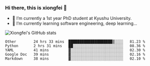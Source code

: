 ### Hi there, this is xiongfei 👋


- 🔭 I’m currently a 1st year PhD student at Kyushu University.
- 🌱 I’m currently learning software engineering, deep learning...

<!--
**Toma62299781/Toma62299781** is a ✨ _special_ ✨ repository because its `README.md` (this file) appears on your GitHub profile.
Here are some ideas to get you started:
-->

![Xiongfei's GitHub stats](https://github-readme-stats.vercel.app/api?username=Toma62299781)

<!--START_SECTION:waka-->
```text
Other        24 hrs 33 mins  ████████████████████▒░░░░   81.23 % 
Python       2 hrs 31 mins   ██░░░░░░░░░░░░░░░░░░░░░░░   08.36 % 
YAML         41 mins         ▓░░░░░░░░░░░░░░░░░░░░░░░░   02.30 % 
Google Doc   39 mins         ▓░░░░░░░░░░░░░░░░░░░░░░░░   02.16 % 
Markdown     38 mins         ▓░░░░░░░░░░░░░░░░░░░░░░░░   02.10 % 
```
<!--END_SECTION:waka-->


